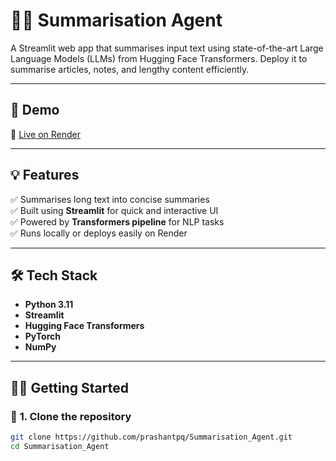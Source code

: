 # 📝✨ Summarisation Agent

A Streamlit web app that summarises input text using state-of-the-art Large Language Models (LLMs) from Hugging Face Transformers. Deploy it to summarise articles, notes, and lengthy content efficiently.

---

## 🚀 **Demo**

🔗 [Live on Render](https://summarisation-agent.onrender.com) <!-- Add your deployed URL here after deploying -->

---


## 💡 **Features**

✅ Summarises long text into concise summaries  
✅ Built using **Streamlit** for quick and interactive UI  
✅ Powered by **Transformers pipeline** for NLP tasks  
✅ Runs locally or deploys easily on Render

---

## 🛠️ **Tech Stack**

- **Python 3.11**
- **Streamlit**
- **Hugging Face Transformers**
- **PyTorch**
- **NumPy**

---

## 🏃‍♂️ **Getting Started**

### 🔧 **1. Clone the repository**

```bash
git clone https://github.com/prashantpq/Summarisation_Agent.git
cd Summarisation_Agent
